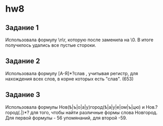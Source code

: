 # hw8
## Задание 1
Использовала формулу \n\r, которую после заменила на \0. В итоге получилось удались все пустые стороки. 
## Задание 2
Использовала формулу [А-Я]*?слав , учитывая регистр, для нахождения всех слов, в корне которых есть "слав". (653)
## Задание 3
Использовала формулы Нов(ѣ|ъ|о|а|у)город(ѣ|а|у|е|ом|ъ|цю) и Нов.?город(.|)*? для того, чтобы найти различные формы слова Новгород. Для первой формулы - 56 упомянаний, для второй -59.
